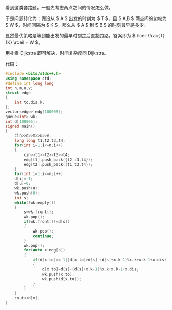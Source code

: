看到这类套路题，一般先考虑两点之间的情况怎么做。

于是问题转化为：假设从 $ A $ 出发的时刻为 $ T $，且 $ A,B $ 两点间的边权为 $ W $，时间间隔为 $ K $，那么从 $ A $ 到 $ B $ 的时刻最早是多少。

显然最优策略是等到能出发的最早时刻之后直接跑路，答案即为 $ \lceil \frac{T}{K} \rceil + W $。

用朴素 Dijkstra 即可解决，时间复杂度同 Dijkstra。

代码：

```cpp
#include <bits/stdc++.h>
using namespace std;
#define int long long
int n,m,u,v;
struct edge
{
	int to,dis,k;
};
vector<edge> edg[100005];
queue<int> wk;
int d[100005];
signed main()
{
	cin>>n>>m>>u>>v;
	long long t1,t2,t3,t4;
	for(int i=1;i<=m;i++)
	{
		cin>>t1>>t2>>t3>>t4;
		edg[t1].push_back({t2,t3,t4});
		edg[t2].push_back({t1,t3,t4});
	}
	for(int i=1;i<=n;i++)
	d[i]=-1;
	d[u]=0;
	wk.push(u);
	wk.push(0);
	int s;
	while(!wk.empty())
	{
		s=wk.front();
		wk.pop();
		if(wk.front()!=d[s])
		{
			wk.pop();
			continue;
		}
		wk.pop();
		for(auto x:edg[s])
		{
			if(d[x.to]==-1||d[x.to]>d[s]-(d[s]+x.k-1)%x.k+x.k-1+x.dis)
			{
				d[x.to]=d[s]-(d[s]+x.k-1)%x.k+x.k-1+x.dis;
				wk.push(x.to);
				wk.push(d[x.to]);
			}
		}
	}
	cout<<d[v];
}
```
